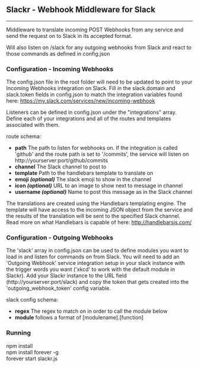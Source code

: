 ## Slackr - Webhook Middleware for Slack
---
Middleware to translate incoming POST Webhooks from any service and send the request on to Slack in its accepted format.  

Will also listen on /slack for any outgoing webhooks from Slack and react to those commands as defined in config.json

### Configuration - Incoming Webhooks
The config.json file in the root folder will need to be updated to point to your Incoming Webhooks integration on Slack. Fill in the slack.domain and slack.token fields in config.json to match the integration variables found here: https://my.slack.com/services/new/incoming-webhook

Listeners can be defined in config.json under the "integrations" array. Define each of your integrations and all of the routes and templates associated with them.

route schema:
* **path** The path to listen for webhooks on. If the integration is called 'github' and the route path is set to '/commits', the service will listen on http://yourserver:port/github/commits
* **channel** The Slack channel to post to
* **template** Path to the handlebars template to translate on
* **emoji _(optional)_** The slack emoji to show in the channel
* **icon _(optional)_** URL to an image to show next to message in channel  
* **username _(optional)_** Name to post this message as in the Slack channel  

The translations are created using the Handlebars templating engine. The template will have access to the incoming JSON object from the service and the results of the translation will be sent to the specified Slack channel. Read more on what Handlebars is capable of here: http://handlebarsjs.com/

### Configuration - Outgoing Webhooks

The 'slack' array in config.json can be used to define modules you want to load in and listen for commands on from Slack. You will need to add an 'Outgoing Webhook' service integration setup in your slack instance with the trigger words you want ('xkcd' to work with the default module in Slackr). Add your Slackr instance to the URL field (http://yourserver:port/slack) and copy the token that gets created into the 'outgoing_webhook_token' config variable.

slack config schema:
* **regex** The regex to match on in order to call the module below
* **module** follows a format of [modulename].[function]

### Running

npm install  
npm install forever -g  
forever start slackr.js  
